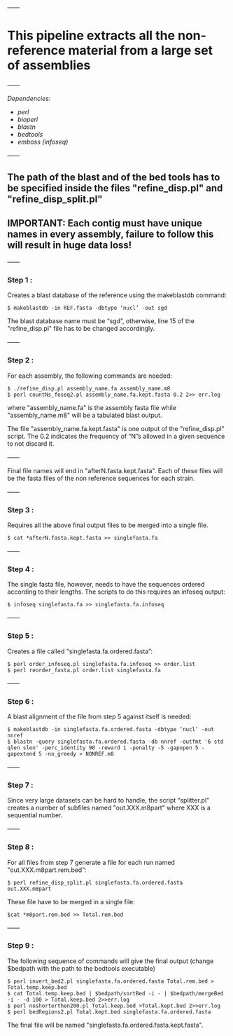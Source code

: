 ——
# This pipeline extracts all the non-reference material from a large set of assemblies ###
——

_Dependencies:_ 
 * _perl_
 * _bioperl_
 * _blastn_
 * _bedtools_ 
 * _emboss (infoseq)_

——
## The path of the blast and of the bed tools has to be specified inside the files "refine_disp.pl" and "refine_disp_split.pl"
## IMPORTANT: Each contig must have unique names in every assembly, failure to follow this will result in huge data loss! 
——

### Step 1 : 
Creates a blast database of the reference using the makeblastdb command:
```
$ makeblastdb -in REF.fasta -dbtype ‘nucl’ -out sgd
```
The blast database name must be “sgd”, otherwise, line 15 of the "refine_disp.pl" file has to be changed accordingly. 

——

### Step 2 : 
For each assembly, the following commands are needed:
```
$ ./refine_disp.pl assembly_name.fa assembly_name.m8 
$ perl countNs_foseq2.pl assembly_name.fa.kept.fasta 0.2 2>> err.log
```
where "assembly_name.fa" is the assembly fasta file while "assembly_name.m8" will be a tabulated blast output.


The file "assembly_name.fa.kept.fasta" is one output of the "refine_disp.pl" script. The 0.2 indicates the frequency of “N”s allowed in a given sequence to not discard it.

——

Final file names will end in "afterN.fasta.kept.fasta".
Each of these files will be the fasta files of the non reference sequences for each strain. 

——

### Step 3 :
Requires all the above final output files to be merged into a single file.
```
$ cat *afterN.fasta.kept.fasta >> singlefasta.fa
```
——

### Step 4 : 
The single fasta file, however, needs to have the sequences ordered according to their lengths.
The scripts to do this requires an infoseq output:
```
$ infoseq singlefasta.fa >> singlefasta.fa.infoseq
```
——

### Step 5 : 
Creates a file called "singlefasta.fa.ordered.fasta”:
```
$ perl order_infoseq.pl singlefasta.fa.infoseq >> order.list
$ perl reorder_fasta.pl order.list singlefasta.fa 
```
——

### Step 6 :
A blast alignment of the file from step 5 against itself is needed:
```
$ makeblastdb -in singlefasta.fa.ordered.fasta -dbtype ‘nucl’ -out nnref
$ blastn -query singlefasta.fa.ordered.fasta -db nnref -outfmt '6 std qlen slen' -perc_identity 90 -reward 1 -penalty -5 -gapopen 5 -gapextend 5 -no_greedy > NONREF.m8
```
——

### Step 7 : 
Since very large datasets can be hard to handle, the script “splitter.pl” creates a number of subfiles named 
"out.XXX.m8part"
where XXX is a sequential number.

——

### Step 8 : 
For all files from step 7 generate a file for each run named "out.XXX.m8part.rem.bed”:
```
$ perl refine_disp_split.pl singlefasta.fa.ordered.fasta out.XXX.m8part 
```
These file have to be merged in a single file:
```
$cat *m8part.rem.bed >> Total.rem.bed
```
——

### Step 9 : 
The following sequence of commands will give the final output
(change $bedpath with the path to the bedtools executable)
```
$ perl invert_bed2.pl singlefasta.fa.ordered.fasta Total.rem.bed > Total.temp.keep.bed
$ cat Total.temp.keep.bed | $bedpath/sortBed -i - | $bedpath/mergeBed -i - -d 100 > Total.keep.bed 2>>err.log
$ perl noshorterthen200.pl Total.keep.bed >Total.kept.bed 2>>err.log
$ perl bedRegions2.pl Total.kept.bed singlefasta.fa.ordered.fasta
```

The final file will be named "singlefasta.fa.ordered.fasta.kept.fasta".
